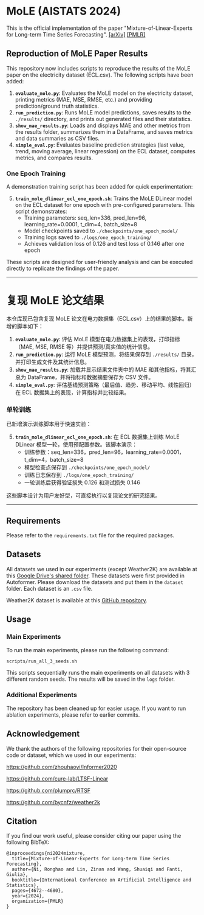 # MoLE (AISTATS 2024)

This is the official implementation of the paper "Mixture-of-Linear-Experts for Long-term Time Series Forecasting". [[arXiv]](https://arxiv.org/abs/2312.06786) [[PMLR]](https://proceedings.mlr.press/v238/ni24a.html)

## Reproduction of MoLE Paper Results

This repository now includes scripts to reproduce the results of the MoLE paper on the electricity dataset (ECL.csv). The following scripts have been added:

1. **`evaluate_mole.py`**: Evaluates the MoLE model on the electricity dataset, printing metrics (MAE, MSE, RMSE, etc.) and providing prediction/ground truth statistics.
2. **`run_prediction.py`**: Runs MoLE model predictions, saves results to the `./results/` directory, and prints out generated files and their statistics.
3. **`show_mae_results.py`**: Loads and displays MAE and other metrics from the results folder, summarizes them in a DataFrame, and saves metrics and data summaries as CSV files.
4. **`simple_eval.py`**: Evaluates baseline prediction strategies (last value, trend, moving average, linear regression) on the ECL dataset, computes metrics, and compares results.

### One Epoch Training

A demonstration training script has been added for quick experimentation:

5. **`train_mole_dlinear_ecl_one_epoch.sh`**: Trains the MoLE DLinear model on the ECL dataset for one epoch with pre-configured parameters. This script demonstrates:
   - Training parameters: seq_len=336, pred_len=96, learning_rate=0.0001, t_dim=4, batch_size=8
   - Model checkpoints saved to `./checkpoints/one_epoch_model/`
   - Training logs saved to `./logs/one_epoch_training/`
   - Achieves validation loss of 0.126 and test loss of 0.146 after one epoch

These scripts are designed for user-friendly analysis and can be executed directly to replicate the findings of the paper.

---

# 复现 MoLE 论文结果

本仓库现已包含复现 MoLE 论文在电力数据集（ECL.csv）上的结果的脚本。新增的脚本如下：

1. **`evaluate_mole.py`**: 评估 MoLE 模型在电力数据集上的表现，打印指标（MAE, MSE, RMSE 等）并提供预测/真实值的统计信息。
2. **`run_prediction.py`**: 运行 MoLE 模型预测，将结果保存到 `./results/` 目录，并打印生成文件及其统计信息。
3. **`show_mae_results.py`**: 加载并显示结果文件夹中的 MAE 和其他指标，将其汇总为 DataFrame，并将指标和数据摘要保存为 CSV 文件。
4. **`simple_eval.py`**: 评估基线预测策略（最后值、趋势、移动平均、线性回归）在 ECL 数据集上的表现，计算指标并比较结果。

### 单轮训练

已新增演示训练脚本用于快速实验：

5. **`train_mole_dlinear_ecl_one_epoch.sh`**: 在 ECL 数据集上训练 MoLE DLinear 模型一轮，使用预配置参数。该脚本演示：
   - 训练参数：seq_len=336，pred_len=96，learning_rate=0.0001，t_dim=4，batch_size=8
   - 模型检查点保存到 `./checkpoints/one_epoch_model/`
   - 训练日志保存到 `./logs/one_epoch_training/`
   - 一轮训练后获得验证损失 0.126 和测试损失 0.146

这些脚本设计为用户友好型，可直接执行以复现论文的研究结果。

---

## Requirements

Please refer to the `requirements.txt` file for the required packages.

## Datasets

All datasets we used in our experiments (except Weather2K) are available at this [Google Drive's shared folder](https://drive.google.com/drive/folders/1ZhaQwLYcnhT5zEEZhBTo03-jDwl7bt7v). These datasets were first provided in Autoformer. Please download the datasets and put them in the `dataset` folder. Each dataset is an `.csv` file.

Weather2K dataset is available at this [GitHub repository](https://github.com/bycnfz/weather2k).

## Usage

### Main Experiments

To run the main experiments, please run the following command:

```bash
scripts/run_all_3_seeds.sh
```

This scripts sequentially runs the main experiments on all datasets with 3 different random seeds. The results will be saved in the `logs` folder.

### Additional Experiments

The repository has been cleaned up for easier usage. If you want to run ablation experiments, please refer to earlier commits.

## Acknowledgement

We thank the authors of the following repositories for their open-source code or dataset, which we used in our experiments:

https://github.com/zhouhaoyi/Informer2020

https://github.com/cure-lab/LTSF-Linear

https://github.com/plumprc/RTSF

https://github.com/bycnfz/weather2k

## Citation
If you find our work useful, please consider citing our paper using the following BibTeX:
```
@inproceedings{ni2024mixture,
  title={Mixture-of-Linear-Experts for Long-term Time Series Forecasting},
  author={Ni, Ronghao and Lin, Zinan and Wang, Shuaiqi and Fanti, Giulia},
  booktitle={International Conference on Artificial Intelligence and Statistics},
  pages={4672--4680},
  year={2024},
  organization={PMLR}
}
```
